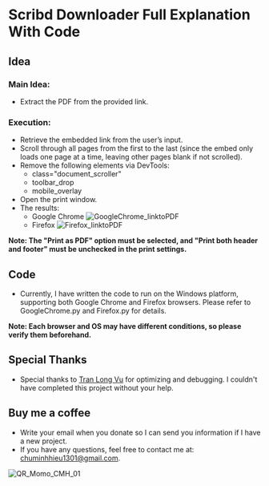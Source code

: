 # Scribd Downloader Full Explanation With Code

## Idea
### Main Idea:
- Extract the PDF from the provided link.

### Execution:
- Retrieve the embedded link from the user’s input.
- Scroll through all pages from the first to the last (since the embed only loads one page at a time, leaving other pages blank if not scrolled).
- Remove the following elements via DevTools:
  + class="document_scroller"
  + <div>toolbar_drop</div>
  + <div>mobile_overlay</div>
- Open the print window.
- The results:
  + Google Chrome
![GoogleChrome_linktoPDF](https://github.com/user-attachments/assets/30ae8d58-fbca-4b9b-af0f-5f437e9bacb1)
  + Firefox
![Firefox_linktoPDF](https://github.com/user-attachments/assets/979ff4ec-5837-46e2-ae8c-ee0efacdf673)

**Note: The "Print as PDF" option must be selected, and "Print both header and footer" must be unchecked in the print settings.** 

## Code
- Currently, I have written the code to run on the Windows platform, supporting both Google Chrome and Firefox browsers. Please refer to GoogleChrome.py and Firefox.py for details.

**Note: Each browser and OS may have different conditions, so please verify them beforehand.**

## Special Thanks
- Special thanks to [Tran Long Vu](https://github.com/Tran-Long-Vu) for optimizing and debugging. I couldn't have completed this project without your help.

## Buy me a coffee
- Write your email when you donate so I can send you information if I have a new project.
- If you have any questions, feel free to contact me at: chuminhhieu1301@gmail.com. 

![QR_Momo_CMH_01](https://github.com/user-attachments/assets/b1c5a803-a6e5-4a76-b397-8c1038bfc32b)


